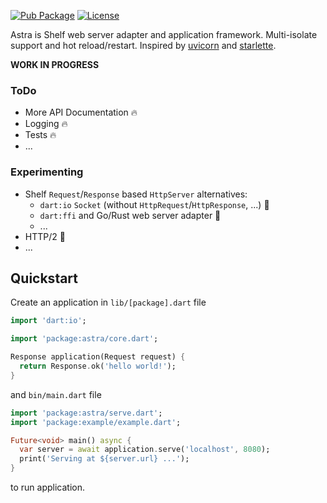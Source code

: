 [![Pub Package](https://img.shields.io/pub/v/astra.svg)](https://pub.dev/packages/astra)
[![License](https://img.shields.io/badge/License-MIT-blue.svg)](LICENSE)

Astra is Shelf web server adapter and application framework.
Multi-isolate support and hot reload/restart.
Inspired by [uvicorn][uvicorn] and [starlette][starlette].

**WORK IN PROGRESS**

### ToDo
- More API Documentation 🔥
- Logging 🔥
- Tests 🔥
- ...

### Experimenting
- Shelf `Request`/`Response` based `HttpServer` alternatives:
  - `dart:io` `Socket` (without `HttpRequest`/`HttpResponse`, ...) 🤔
  - `dart:ffi` and Go/Rust web server adapter 🤔
  - ...
- HTTP/2 🤔
- ...

## Quickstart

Create an application in `lib/[package].dart` file

```dart
import 'dart:io';

import 'package:astra/core.dart';

Response application(Request request) {
  return Response.ok('hello world!');
}
```

and `bin/main.dart` file

```dart
import 'package:astra/serve.dart';
import 'package:example/example.dart';

Future<void> main() async {
  var server = await application.serve('localhost', 8080);
  print('Serving at ${server.url} ...');
}
```

to run application.

[uvicorn]: https://github.com/encode/uvicorn
[starlette]: https://github.com/encode/starlette